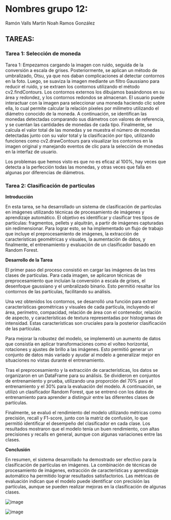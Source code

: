 # Nombres grupo 12:
Ramón Valls Martin
Noah Ramos González

## TAREAS:

### Tarea 1: Selección de moneda

Tarea 1:
Empezamos cargando la imagen con ruido, seguida de la conversión a escala de grises. Posteriormente, se aplican un método de umbralizado, Otsu, ya que nos daban complicaciones al detectar contornos en la foto. Luego, se suaviza la imagen mediante un filtro Gaussiano para reducir el ruido, y se extraen los contornos utilizando el método cv2.findContours. Los contornos externos los dibujamos basándonos en su área y redondez, y los contornos redondos se almacenan. 
El usuario puede interactuar con la imagen para seleccionar una moneda haciendo clic sobre ella, lo cual permite calcular la relación píxeles por milímetro utilizando el diámetro conocido de la moneda. A continuación, se identifican las monedas detectadas comparando sus diámetros con valores de referencia, y se cuentan las cantidades de monedas de cada tipo. Finalmente, se calcula el valor total de las monedas y se muestra el número de monedas detectadas junto con su valor total y la clasificación por tipo, utilizando funciones como cv2.drawContours para visualizar los contornos en la imagen original y manejando eventos de clic para la selección de monedas en la interfaz de usuario.

Los problemas que hemos visto es que no es eficaz al 100%, hay veces que detecta a la perfección todas las monedas, y otras veces que falla en algunas por diferencias de diámetros.


### Tarea 2: Clasificación de particulas

**Introducción**

En esta tarea, se ha desarrollado un sistema de clasificación de partículas en imágenes utilizando técnicas de procesamiento de imágenes y aprendizaje automático. El objetivo es identificar y clasificar tres tipos de partículas: fragmentos, pellets y alquitrán, a partir de imágenes capturadas sin redimensionar. Para lograr esto, se ha implementado un flujo de trabajo que incluye el preprocesamiento de imágenes, la extracción de características geométricas y visuales, la aumentación de datos, y finalmente, el entrenamiento y evaluación de un clasificador basado en Random Forest.

**Desarrollo de la Tarea**

El primer paso del proceso consistió en cargar las imágenes de las tres clases de partículas. Para cada imagen, se aplicaron técnicas de preprocesamiento que incluían la conversión a escala de grises, el desenfoque gaussiano y el umbralizado binario. Esto permitió resaltar los contornos de las partículas, facilitando su análisis.

Una vez obtenidos los contornos, se desarrolló una función para extraer características geométricas y visuales de cada partícula, incluyendo el área, perímetro, compacidad, relación de área con el contenedor, relación de aspecto, y características de textura representadas por histogramas de intensidad. Estas características son cruciales para la posterior clasificación de las partículas.

Para mejorar la robustez del modelo, se implementó un aumento de datos que consistía en aplicar transformaciones como el volteo horizontal, rotaciones y ajustes de brillo a las imágenes. Esto permitió generar un conjunto de datos más variado y ayudar al modelo a generalizar mejor en situaciones no vistas durante el entrenamiento.

Tras el preprocesamiento y la extracción de características, los datos se organizaron en un DataFrame para su análisis. Se dividieron en conjuntos de entrenamiento y prueba, utilizando una proporción del 70% para el entrenamiento y el 30% para la evaluación del modelo. A continuación, se utilizó un clasificador Random Forest, que se entrenó con los datos de entrenamiento para aprender a distinguir entre las diferentes clases de partículas.

Finalmente, se evaluó el rendimiento del modelo utilizando métricas como precisión, recall y F1-score, junto con la matriz de confusión, lo que permitió identificar el desempeño del clasificador en cada clase. Los resultados mostraron que el modelo tenía un buen rendimiento, con altas precisiones y recalls en general, aunque con algunas variaciones entre las clases.

**Conclusión**

En resumen, el sistema desarrollado ha demostrado ser efectivo para la clasificación de partículas en imágenes. La combinación de técnicas de procesamiento de imágenes, extracción de características y aprendizaje automático ha permitido lograr resultados satisfactorios. Las métricas de evaluación indican que el modelo puede identificar con precisión las partículas, aunque se pueden realizar mejoras en la clasificación de algunas clases. 

![image](https://github.com/user-attachments/assets/c04a667c-a450-423e-b81a-d2b32c76c70f)

![image](https://github.com/user-attachments/assets/0a24a023-b6a0-4263-ae41-f3753151a44a)









